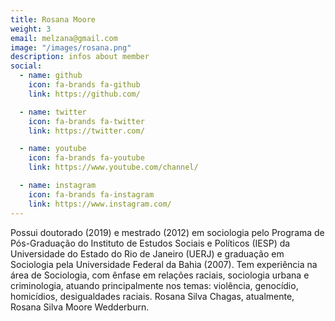 ```yaml
---
title: Rosana Moore
weight: 3
email: melzana@gmail.com 
image: "/images/rosana.png"
description: infos about member
social:
  - name: github
    icon: fa-brands fa-github
    link: https://github.com/

  - name: twitter
    icon: fa-brands fa-twitter
    link: https://twitter.com/

  - name: youtube
    icon: fa-brands fa-youtube
    link: https://www.youtube.com/channel/

  - name: instagram
    icon: fa-brands fa-instagram
    link: https://www.instagram.com/
---
```


Possui doutorado (2019) e mestrado (2012) em sociologia pelo Programa de Pós-Graduação do Instituto de Estudos Sociais e Políticos (IESP) da Universidade do Estado do Rio de Janeiro (UERJ) e graduação em Sociologia pela Universidade Federal da Bahia (2007). Tem experiência na área de Sociologia, com ênfase em relações raciais, sociologia urbana e criminologia, atuando principalmente nos temas: violência, genocídio, homicídios, desigualdades raciais. Rosana Silva Chagas, atualmente, Rosana Silva Moore Wedderburn.
